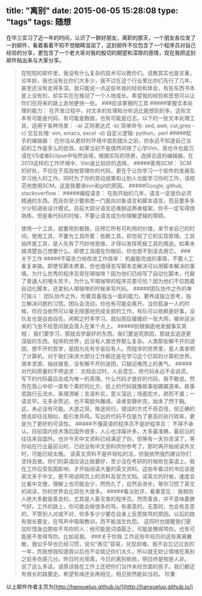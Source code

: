 title: "离别"
date: 2015-06-05 15:28:08
type: "tags"
tags: 随想
---
在华三实习了近一年的时间，认识了一群好朋友，离职的那天，一个朋友各位发了一封邮件，看着看着不知不觉眼睛湿润了，这封邮件不仅包含了一个程序员对自己经验的分享，更包含了一个老大哥对我的殷切的期望和深厚的感情，现在我把这封邮件贴出来与大家分享。
>在短短的邮件里，我没有什么复杂的技术可以教你们。说教其实也是言重，论年龄，我也没有比你们大多少，我不过在这个行业里比你们先行了几年，甚至还没有走得多深。我只能说一点这些年我的经验和体会，有些东西书本是上没有的，却实实在在推动了一个人地成长。希望我的经验和思想可以让你们在将来的路上走地更快一些。
>###应该掌握的工具
>#####掌握文本处理的能力：
>在开发过程中，对文本的处理和分析远比能想到的多。这些文本有可能是代码，有可能是数据，也有可能是日志。以下的一些文本处理工具，适用于各种场景：
>-a)	正则表达式
>-b)	简单命令: sed, awk, cut,grep
>-c)	交互处理: vim, emacs, excel
>-d)	自定义逻辑: python，perl
>#####趁手的编辑器：
>在你没从更好的环境中尝到甜头之前，你永远不知道自己当前的工作是多么的低效。如果当初不是偶然间铁了心学Vim，我也许也是沉浸在VS或者Eclipse中怡然自得。根据实际的场景，选择合适的编辑器。在2013这样的工作环境中，Vim是比较好的选择。
>#####善用SCM：
>SCM的好处，不仅在于高效地管理你的代码，更在于让你学习一个软件的发展及学习他人的工作。同时为了你的劳动成果和让别人也能学习你的工作，请规范地使用SCM。这是我要讲svn和git的原因。
>#####Google, github, stackoverflow：
>#####编程语言：
>在刚开始的几年，语言一定是你必须精通的东西。而且你至少要熟悉一门面向对象语言和脚本语言，而且要多多少少知道些设计模式。目前大部分语言还难脱这两者框架，你不一定写得很熟练，但是看代码的时候，不要让语言成为你理解逻辑的障碍。

>    使用一个工具，就要用到极致，压榨它所有可利用的价值，来节省自己的时间。使用工具，不要为工具所累：依赖工具，却忽视了它的实现原理。工具始终是工具，是人先有了巧妙地思维，才得以发挥死板工具的用途。如果未搞清楚自己想要什么，即使工具摆在你眼前，你也想不到该去用它。
>###关于工作
>#####不留余力地改进工作效率：
>机器能完成的事情，不要人工重复来做。即使写脚本费事，但也值得去写脚本去解决可以用脚本解决的事情。为什么优秀的程序员常在喝咖啡？因为他们已经写了自动化脚本，代替了普通人的埋头苦干。为什么不喝咖啡的程序员更可怕？因为他们不仅跑着自动化脚本，还拿别人喝咖啡的时候来写代码。
>#####团队协作之外的单打独斗：
>团队协作之外，你要具备独当一面的能力。要养成独立思考，独立解决问题的习惯。团队会流动，你也有可能会离开。当你孤身一人的时候，你应当依然可以毫无阻塞地完成全部的工作。有队可以依赖是好事，没队友也是自由自在。闲暇之时多学习。就似雨后缓缓织一张大网，被命运派来的飞虫不经意间就会落入在某个点上。
>#####剖根揭底地发掘事实真相：
>我们要学习，那就去学最好的东西。我们要追究原因，那就去追逐更深层的东西。程序的世界，远没有人类世界那么复杂。人类那些解不开的谜团，想不开的哲学，是因为先有宇宙后有人。而程序的世界里，是人类发明了计算机，对于我们来讲大部分工作都还是在学习这个已知的计算机世界。溯本求源，抽丝拨茧，没有解不开的迷团，只缺迎难而上的勇气。
>#####对代码质量的不停追求：
>文档会过时，人会遗忘，但代码永远不会说谎，写下的代码最后会成为唯一的真理。什么代码才是好的代码，我不敢说。然而在我心中却一直有个美好的比方。纸上的代码就像故事般娓娓道来。故事思路行云流水，条理清晰；言语朴实，意义深远；场面宏大，疏而不漏；一语言毕，无多余赘述，也不需额外雕琢。读者安静听完，始末了然于胸。这，未必没有可能。大道之简，殊途同归，错误的方式千奇百怪，但正确的想法却往往相似，能引发共鸣。写出的代码不仅是为了更高的执行效率，更是为了更好的可读性。
>#####不懂英语的程序员不是好程序员：
>不得不承认，目前国内技术落后国外很多，人心也浮躁许多。大多最准确，最前沿的往往来自国外。也许今天中文资料已经满足了你，但等有一天你资深了，等你站在行业最前沿时，已经没有中文资料供你参考了。那时再开始阅读外文时，可能已经太晚。
>读英文资料不是件轻松的活，但我依然强烈建议你们坚持去做。你们的英语应该比我要好，至少没在考研的时候败在英语上。我在工作后受氛围影响，才开始阅读大量的英文资料。这些年看过的书应该是英文多于中文，更不用说网页上的资料及官方文档。读英文的时候，速度会比看中文慢，理解上也可能会少，然而久了，自然会进步。等你习惯了英文的阅读，你的世界会比现在大很多。
>#####看淡批评，看重意见：
>我相信人绝大多数是善良的，尤其是人畜无害的程序员。然而善良，并不意味着脾气好。工作的路上，你可能会挨很多的骂，有善意的，无意的，也会有恶意的。不管别人对或不对，你多多少少要在自身上反思挨骂的原因。以后的路有很长要走，在骂声中吸取教训，而不能滋生仇怨。
>这同时也提醒我们更加珍惜身边那些不骂你的人：他可能是词语匮乏，可能是懒得骂你，也有可能是不舍得骂你。比如说我。
>###关于你我
>工作这些年经历的这些离离散散，我似乎早也已经习惯，说句“再见”容易，兑现却难。我不会忘记过去的一年，而我想我知道我以后也不会惦记你们太久，所以就无妨让情绪在离别之前多伤感几分。昨日时光荏苒，今日的离别依依，明日终是物是人非。
>说了这么多话，请原谅我在工作上还把你们当作未经世面的孩子。我们都还有很长的路要走。希望有缘还会再相见，相见依然能如当初。
>珍重

以上邮件作者主页为[http://hanxueluo.github.io/](http://hanxueluo.github.io/)
